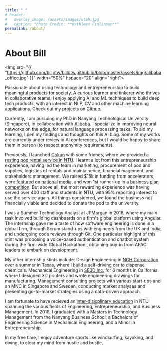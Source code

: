 ```yaml
---
title: " "
# header:
#   overlay_image: /assets/images/utah.jpg
#   caption: "Photo Credit: **Kathleen Finlinson**"
permalink: /about/
---
```


# About Bill

<img src="{{ "https://github.com/billptw/billptw.github.io/blob/master/assets/img/alibaba_office.jpg" }}" width="50%" hspace="20" align="right">

Passionate about using technology and entrepreneurship to build meaningful products for society. A curious learner and tinkerer who thrives in collaborative teams. I enjoy applying AI and ML techniques to build deep tech products, with an interest in NLP, CV and other machine learning applications. Check out my projects on [Github](https://github.com/billptw).

Currently, I am pursuing my PhD in Nanyang Technological University (Singapore), in collaboration with [Alibaba](https://media.ntu.edu.sg/NewsReleases/Pages/newsdetail.aspx?news=9e521a80-eaec-41ac-9c7e-802a62fc8d52). I specialize in improving neural networks on the edge, for natural language processing tasks. To aid my learning, I pen my findings and thoughts on this AI blog. Some of my works are currently under review in AI conferences, but I would be happy to share them in person (to respect anonymity requirements).

<!-- Some of my recent works include designing latent tree induction modules for LSTM and Transformers models, and uncovering the failure of state-of-the-art models on systematic generalization of multi-hierarchical reasoning. -->

Previously, I launched [Cokun](http://www.weeworks.wkwsci.ntu.edu.sg/NanyangChronicle/News/2502sleepingpod.html) with some friends, where we provided a [resting pod rental service in NTU](https://www.facebook.com/watch/?v=1904767012895024). I learnt a lot from this entrepreneurship experience, having led the team in marketing, procurement of pod and supplies, logistics of rentals and maintainence, financial magement, and stakeholders management. We raised $15k in funding from accelerators, were [featured](https://www.straitstimes.com/singapore/book-pod-for-short-nap-on-ntu-campus) [on](https://www.tnp.sg/news/singapore/ntu-students-get-new-rest-pod) [national](https://www.straitstimes.com/singapore/ntu-launches-rest-pod-in-school-library-for-students-to-catch-a-quick-nap) [media](https://www.businessinsider.sg/another-singapore-university-students-place-nap-already-fully-booked), and won 1st runner-up in a [business plan competition](https://www.nexiats.com.sg/news-insights/nexia-ts-congratulates-winners-nexia-day-business-plans-contest-2018/). But above all, the most rewarding experience was having served over 400 staff and students in NTU, with 95% reporting interest to use the service again. All things considered, we found the business not financially viable and decided to donate the pod to the university.

I was a Summer Technology Analyst at JPMorgan in 2018, where my main task involved building dashboards on a firm's global platform using Angular. The internship gave me a taste of how software engineering is done in a global firm, through Scrum stand-ups with engineers from the UK and India, and undergoing code reviews through Git. One particular highlight of this stint was proposing a voice-based authentication and chatbot system during the firm-wide Global Hackathon , obtaining buy-in from APAC leaders to embark on development.

My other internship stints include: Design Engineering in [NCH Corporation](https://www.nch.com/) over a summer in Texas, where I build a self-driving car to dispense chemicals. Mechanical Engineering in [SE3D Inc.](https://www.linkedin.com/company/se3d/) for 6 months in California, where I designed 3D printers and wrote engineering drawings for manufacturing. Management consulting projects with various start-ups and an MNC in Singapore and Sweden, conducting market analyses and presenting go-to-market strategies using a data-driven approach.

I am fortunate to have recieved an [inter-disicplinary education](http://www.ntu.edu.sg/rep/Pages/default.aspx) in NTU spanning the various fields of Engineering, Entrepreneurship, and Business Management. In 2018, I graduated with a Masters in Technology Management from the Nanyang Business School, a Bachelors of Engineering Science in Mechanical Engineering, and a Minor in Entrepreneurship.

In my free time, I enjoy adventure sports like windsurfing, kayaking, and diving, to clear my mind from hustle and bustle. 